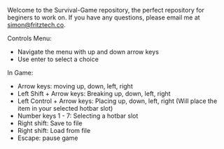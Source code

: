Welcome to the Survival-Game repository, the perfect repository for beginers to work on.
If you have any questions, please email me at simon@fritztech.co.

Controls
Menu:
  - Navigate the menu with up and down arrow keys
  - Use enter to select a choice

In Game:
  - Arrow keys: moving up, down, left, right
  - Left Shift + Arrow keys: Breaking up, down, left, right
  - Left Control + Arrow keys: Placing up, down, left, right (Will place the item in your selected hotbar slot)
  - Number keys 1 - 7: Selecting a hotbar slot
  - Right shift: Save to file
  - Right shift: Load from file
  - Escape: pause game
